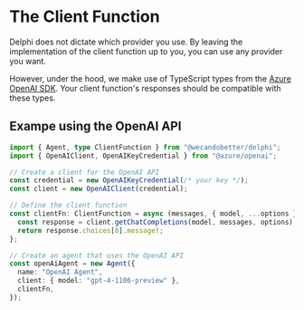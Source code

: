 # The Client Function

Delphi does not dictate which provider you use. By leaving the implementation of
the client function up to you, you can use any provider you want.

However, under the hood, we make use of TypeScript types from the
[Azure OpenAI SDK](https://github.com/Azure/azure-sdk-for-js/tree/main/sdk/openai/openai).
Your client function's responses should be compatible with these types.

## Exampe using the OpenAI API

```ts
import { Agent, type ClientFunction } from "@wecandobetter/delphi";
import { OpenAIClient, OpenAIKeyCredential } from "@azure/openai";

// Create a client for the OpenAI API
const credential = new OpenAIKeyCredential(/* your key */);
const client = new OpenAIClient(credential);

// Define the client function
const clientFn: ClientFunction = async (messages, { model, ...options }) => {
  const response = client.getChatCompletions(model, messages, options);
  return response.choices[0].message!;
};

// Create an agent that uses the OpenAI API
const openAiAgent = new Agent({
  name: "OpenAI Agent",
  client: { model: "gpt-4-1106-preview" },
  clientFn,
});
```
